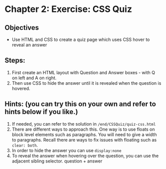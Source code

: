 # Chapter 2: Exercise: CSS Quiz
## Objectives
* Use HTML and CSS to create a quiz page which uses CSS hover to reveal an answer

## Steps:
1. First create an HTML layout with Question and Answer boxes - with Q on left and A on right.
2. Then use CSS to hide the answer until it is revealed when the question is hovered.

## Hints: (you can try this on your own and refer to hints below if you like.)
1. If needed, you can refer to the solution in `/end/CSSQuiz/quiz-css.html`
1. There are different ways to approach this. One way is to use floats on block level elements such as 
paragraphs. You will need to give a width to paragraphs. Recall there are ways to fix issues with floating
such as `clear: both`. 
1. In order to hide the answer you can use `display:none`
1. To reveal the answer when hovering over the question, you can use the adjacent sibling selector. question + answer

